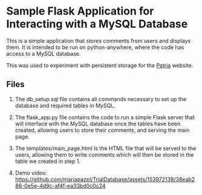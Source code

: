 # Sample Flask Application for Interacting with a MySQL Database

This is a simple application that stores comments from users and displays them. It is intended to be run on python-anywhere, where the code has access to a MySQL database.

This was used to experiment with persistent storage for the [Patria](https://github.com/mariapazpl/Patria-Website) website.

## Files

1. The db_setup.sql file contains all commands necessary to set up the database and required tables in MySQL.

2. The flask_app.py file contains the code to run a simple Flask server that will interface with the MySQL database once the tables have been created, allowing users to store their comments, and serving the main page.

3. The templates/main_page.html is the HTML file that will be served to the users, allowing them to write comments which will then be stored in the table we created in step 1.
4. Demo video: https://github.com/mariapazpl/TrialDatabase/assets/153972139/38eab286-0e5e-4d9c-af4f-ea33bd0c0c24


